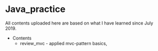 # Java_practice
All contents uploaded here are based on what I have learned since July 2019.

* Contents
  * review_mvc - applied mvc-pattern basics, 

